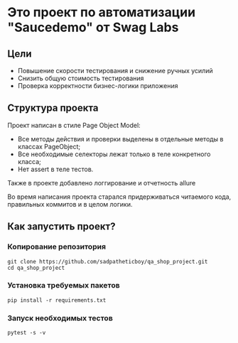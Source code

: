 # Это проект по автоматизации "Saucedemo" от Swag Labs

## Цели

- Повышение скорости тестирования и снижение ручных усилий
- Снизить общую стоимость тестирования
- Проверка корректности бизнес-логики приложения

## Структура проекта

Проект написан в стиле Page Object Model:

- Все методы действия и проверки выделены в отдельные методы в классах PageObject;
- Все необходимые селекторы лежат только в теле конкретного класса;
- Нет assert в теле тестов.

Также в проекте добавлено логгирование и отчетность allure

Во время написания проекта старался придерживаться читаемого кода, правильных коммитов и в целом логики.

## Как запустить проект?

### Копирование репозитория

```
git clone https://github.com/sadpatheticboy/qa_shop_project.git
cd qa_shop_project
```

### Установка требуемых пакетов

```
pip install -r requirements.txt 
```

### Запуск необходимых тестов

```
pytest -s -v
```
